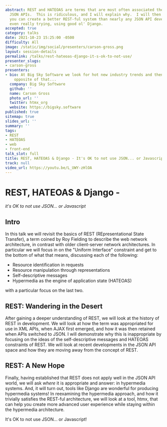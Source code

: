 ```yaml
---
abstract: REST and HATEOAS are terms that are most often associated these days with
  JSON APIs.  This is ridiculous, and I will explain why.  I will then show you how
  you can create a better REST-ful system than nearly any JSON API developer, without
  even really trying, using good ol' Django.
accepted: true
category: talks
date: 2021-10-23 15:25:00 -0500
difficulty: All
image: /static/img/social/presenters/carson-gross.png
layout: session-details
permalink: /talks/rest-hateoas-django-it-s-ok-to-not-use/
presenter_slugs:
- carson-gross
presenters:
- bio: At Big Sky Software we look for hot new industry trends and then build the
    opposite of that...
  company: Big Sky Software
  github: ''
  name: Carson Gross
  photo_url: ''
  twitter: htmx_org
  website: https://bigsky.software
published: true
sitemap: true
slides_url: ''
summary: ''
tags:
- REST
- HATEOAS
- web
- front-end
talk_slot: full
title: REST, HATEOAS & Django - It's OK to not use JSON... or Javascript
track: null
video_url: https://youtu.be/L_UWY-zHlOA
---
```


# REST, HATEOAS & Django - 
*it's OK to not use JSON... or Javascript* 

## Intro

In this talk we will revisit the basics of REST (REpresentational State Transfer), a term coined by Roy Fielding to describe the web network architecture, in contrast with older client-server network architectures.  In particular we will focus in on the "Uniform Interface" constraint and get to the bottom of what that means, discussing each of the following:

* Resource identification in requests
* Resource manipulation through representations 
* Self-descriptive messages
* Hypermedia as the engine of application state (HATEOAS) 

with a particular focus on the last two.

## REST: Wandering in the Desert

After gaining a deeper understanding of REST, we will look at the history of REST in development.  We will look at how the term was appropriated for use in XML APIs, when AJAX first emerged, and how it was then retained when APIs switched to JSON.  I will demonstrate why this is inappropriate by focusing on the ideas of the self-descriptive messages and HATEOAS constraints of REST.  We will look at recent developments in the JSON API space and how they are moving away from the concept of REST.

## REST: A New Hope

Finally, having established that REST does not apply well in the JSON API world, we will ask *where* it is appropriate and answer: in hypermedia systems.  And, it will turn out, tools like Django are wonderful for producing hypermedia systems!  In reexamining the hypermedia approach, and how it trivially satisfies the REST-ful architecture, we will look at a tool, htmx, that can help you create more advanced user experience while staying within the hypermedia architecture.

It's OK to not use JSON... or Javascript!
